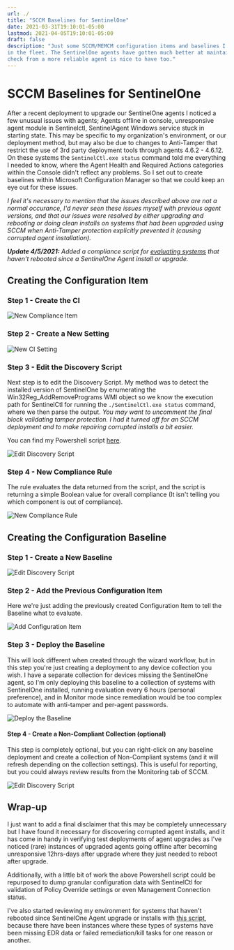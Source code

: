 ```yaml
---
url: ./
title: "SCCM Baselines for SentinelOne"
date: 2021-03-31T19:10:01-05:00
lastmod: 2021-04-05T19:10:01-05:00
draft: false
description: "Just some SCCM/MEMCM configuration items and baselines I put together to detect misconfigured or firewalled SentinelOne agents
in the fleet. The SentinelOne agents have gotten much better at maintaining console communications to report errors, but I find that a second
check from a more reliable agent is nice to have too."
---
```


# SCCM Baselines for SentinelOne

After a recent deployment to upgrade our SentinelOne agents I noticed a few unusual issues with agents; Agents offline in console, unresponsive agent module in Sentinelctl, SentinelAgent Windows service stuck in starting state. This may be specific to my organization's environment, or our deployment method, but may also be due to changes to Anti-Tamper that restrict the use of 3rd party deployment tools through agents 4.6.2 - 4.6.12. On these systems the `SentinelCtl.exe status` command told me everything I needed to know, where the Agent Health and Required Actions categories within the Console didn't reflect any problems. So I set out to create baselines within Microsoft Configuration Manager so that we could keep an eye out for these issues.

_I feel it's necessary to mention that the issues described above are not a normal occurance, I'd never seen these issues myself with previous agent versions, and that our issues were resolved by either upgrading and rebooting or doing clean installs on systems that had been upgraded using SCCM when Anti-Tamper protection explicitly prevented it (causing corrupted agent installation)._

_**Update 4/5/2021:** Added a compliance script for [evaluating systems](https://gist.github.com/keyboardcrunch/5da6b14a299c7c78c0699613fe7e27bb) that haven't rebooted since a SentinelOne Agent install or upgrade._


## Creating the Configuration Item
### Step 1 - Create the CI
![New Compliance Item](./CI_1_New_CI.png)

### Step 2 - Create a New Setting
![New CI Setting](./CI_2_New_Setting.png)

### Step 3 - Edit the Discovery Script
Next step is to edit the Discovery Script. My method was to detect the installed version of SentinelOne by enumerating the Win32Reg_AddRemovePrograms WMI object so we know the execution path for SentinelCtl for running the `./SentinelCtl.exe status` command, where we then parse the output. _You may want to uncomment the final block validating tamper protection. I had it turned off for an SCCM deployment and to make repairing corrupted installs a bit easier._

You can find my Powershell script [here](https://gist.github.com/keyboardcrunch/6c2451815eb48c42bc3efbc01a809a9d).

![Edit Discovery Script](./CI_3_Settings_Edit_Discovery_Script.png)

### Step 4 - New Compliance Rule
The rule evaluates the data returned from the script, and the script is returning a simple Boolean value for overall compliance (It isn't telling you which component is out of compliance).

![New Compliance Rule](./CI_4_Settings_New_Compliance_Rule.png)



## Creating the Configuration Baseline 

### Step 1 - Create a New Baseline
![Edit Discovery Script](./BL_1_New_Baseline.png)

### Step 2 - Add the Previous Configuration Item
Here we're just adding the previously created Configuration Item to tell the Baseline what to evaluate.

![Add Configuration Item](./BL_2_Add_CI_For_Eval.png)

### Step 3 - Deploy the Baseline
This will look different when created through the wizard workflow, but in this step you're just creating a deployment to any device collection you wish. I have a separate collection for devices missing the SentinelOne agent, so I'm only deploying this baseline to a collection of systems with SentinelOne installed, running evaluation every 6 hours (personal preference), and in Monitor mode since remediation would be too complex to automate with anti-tamper and per-agent passwords.

![Deploy the Baseline](./BL_3_Deploy_Settings.png)

#### Step 4 - Create a Non-Compliant Collection (optional)
This step is completely optional, but you can right-click on any baseline deployment and create a collection of Non-Compliant systems (and it will refresh depending on the collection settings). This is useful for reporting, but you could always review results from the Monitoring tab of SCCM.

![Edit Discovery Script](./BL_4_Create_Collection_From_NonCompliant.png)


## Wrap-up
I just want to add a final disclaimer that this may be completely unnecessary but I have found it necessary for discovering corrupted agent installs, and it has come in handy in verifying test deployments of agent upgrades as I've noticed (rare) instances of upgraded agents going offline after becoming unresponsive 12hrs-days after upgrade where they just needed to reboot after upgrade.

Additionally, with a little bit of work the above Powershell script could be repurposed to dump granular configuration data with SentinelCtl for validation of Policy Override settings or even Management Connection status. 

I've also started reviewing my environment for systems that haven't rebooted since SentinelOne Agent upgrade or installs with [this script](https://gist.github.com/keyboardcrunch/5da6b14a299c7c78c0699613fe7e27bb), because there have been instances where these types of systems have been missing EDR data or failed remediation/kill tasks for one reason or another.